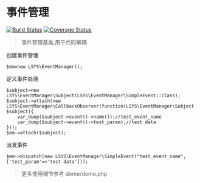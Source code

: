 事件管理
===

[![Build Status](https://travis-ci.com/lsys/event.svg?branch=master)](https://travis-ci.com/lsys/event)
[![Coverage Status](https://coveralls.io/repos/github/lsys/event/badge.svg?branch=master)](https://coveralls.io/github/lsys/event?branch=master)

> 事件管理基类,用于代码解耦


创建事件管理

```
$em=new LSYS\EventManager();
```

定义事件处理

```
$subject=new LSYS\EventManager\Subject(LSYS\EventManager\SimpleEvent::class);
$subject->attach(new LSYS\EventManager\CallbackObserver(function(LSYS\EventManager\Subject $subject){
    var_dump($subject->event()->name());//test_event_name
    var_dump($subject->event()->test_param);//test data
}));
$em->attach($subject);
```

派发事件

```
$em->dispatch(new LSYS\EventManager\SimpleEvent("test_event_name",['test_param'=>'test data']));
```

> 更多使用细节参考 dome/dome.php